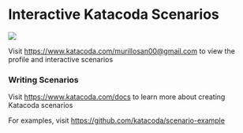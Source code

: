 # Interactive Katacoda Scenarios

[![](http://shields.katacoda.com/katacoda/murillosan00@gmail.com/count.svg)](https://www.katacoda.com/murillosan00@gmail.com "Get your profile on Katacoda.com")

Visit https://www.katacoda.com/murillosan00@gmail.com to view the profile and interactive scenarios

### Writing Scenarios
Visit https://www.katacoda.com/docs to learn more about creating Katacoda scenarios

For examples, visit https://github.com/katacoda/scenario-example

